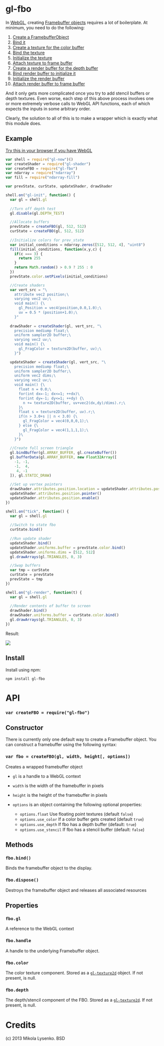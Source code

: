 gl-fbo
===
In [WebGL](http://www.khronos.org/registry/webgl/specs/latest), creating [Framebuffer objects](http://www.khronos.org/registry/webgl/specs/latest/#5.14.6) requires a lot of boilerplate.  At minimum, you need to do the following:

1. [Create a FramebufferObject](http://www.khronos.org/opengles/sdk/docs/man/xhtml/glGenFramebuffers.xml)
2. [Bind it](http://www.khronos.org/opengles/sdk/docs/man/xhtml/glBindFramebuffer.xml)
3. [Create a texture for the color buffer](http://www.khronos.org/opengles/sdk/docs/man/xhtml/glGenTextures.xml)
4. [Bind the texture](http://www.khronos.org/opengles/sdk/docs/man/xhtml/glBindTexture.xml)
5. [Initialize the texture](http://www.khronos.org/opengles/sdk/docs/man/xhtml/glTexImage2D.xml)
6. [Attach texture to frame buffer](http://www.khronos.org/opengles/sdk/docs/man/xhtml/glFramebufferTexture2D.xml)
7. [Create a render buffer for the depth buffer](http://www.khronos.org/opengles/sdk/docs/man/xhtml/glGenRenderbuffers.xml)
8. [Bind render buffer to initialize it](http://www.khronos.org/opengles/sdk/docs/man/xhtml/glBindRenderbuffer.xml)
9. [Initialize the render buffer](http://www.khronos.org/opengles/sdk/docs/man/xhtml/glRenderbufferStorage.xml)
10. [Attach render buffer to frame buffer](http://www.khronos.org/opengles/sdk/docs/man/xhtml/glFramebufferRenderbuffer.xml)

And it only gets more complicated once you try to add stencil buffers or depth textures.  Even worse, each step of this above process involves one or more extremely verbose calls to WebGL API functions, each of which expects the inputs in some arbitrary order.

Clearly, the solution to all of this is to make a wrapper which is exactly what this module does.

## Example

[Try this in your browser if you have WebGL](http://mikolalysenko.github.io/gl-fbo/)

```javascript
var shell = require("gl-now")()
var createShader = require("gl-shader")
var createFBO = require("gl-fbo")
var ndarray = require("ndarray")
var fill = require("ndarray-fill")

var prevState, curState, updateShader, drawShader

shell.on("gl-init", function() {
  var gl = shell.gl
  
  //Turn off depth test
  gl.disable(gl.DEPTH_TEST)

  //Allocate buffers
  prevState = createFBO(gl, 512, 512)
  curState = createFBO(gl, 512, 512)
  
  //Initialize colors for prev_state
  var initial_conditions = ndarray.zeros([512, 512, 4], "uint8")
  fill(initial_conditions, function(x,y,c) {
    if(c === 3) {
      return 255
    }
    return Math.random() > 0.9 ? 255 : 0
  })
  prevState.color.setPixels(initial_conditions)

  //Create shaders
  var vert_src = "\
    attribute vec2 position;\
    varying vec2 uv;\
    void main() {\
      gl_Position = vec4(position,0.0,1.0);\
      uv = 0.5 * (position+1.0);\
    }"
  
  drawShader = createShader(gl, vert_src, "\
    precision mediump float;\
    uniform sampler2D buffer;\
    varying vec2 uv;\
    void main() {\
      gl_FragColor = texture2D(buffer, uv);\
    }")

  updateShader = createShader(gl, vert_src, "\
    precision mediump float;\
    uniform sampler2D buffer;\
    uniform vec2 dims;\
    varying vec2 uv;\
    void main() {\
      float n = 0.0;\
      for(int dx=-1; dx<=1; ++dx)\
      for(int dy=-1; dy<=1; ++dy) {\
        n += texture2D(buffer, uv+vec2(dx,dy)/dims).r;\
      }\
      float s = texture2D(buffer, uv).r;\
      if(n > 3.0+s || n < 3.0) {\
        gl_FragColor = vec4(0,0,0,1);\
      } else {\
        gl_FragColor = vec4(1,1,1,1);\
      }\
    }")
  
  //Create full screen triangle
  gl.bindBuffer(gl.ARRAY_BUFFER, gl.createBuffer())
  gl.bufferData(gl.ARRAY_BUFFER, new Float32Array([
    -1, -1,
    -1,  4,
     4, -1
  ]), gl.STATIC_DRAW)
  
  //Set up vertex pointers
  drawShader.attributes.position.location = updateShader.attributes.position.location
  updateShader.attributes.position.pointer()
  updateShader.attributes.position.enable()
})

shell.on("tick", function() {
  var gl = shell.gl
  
  //Switch to state fbo
  curState.bind()
  
  //Run update shader
  updateShader.bind()
  updateShader.uniforms.buffer = prevState.color.bind()
  updateShader.uniforms.dims = [512, 512]
  gl.drawArrays(gl.TRIANGLES, 0, 3)

  //Swap buffers
  var tmp = curState
  curState = prevState
  prevState = tmp
})

shell.on("gl-render", function(t) {
  var gl = shell.gl
  
  //Render contents of buffer to screen
  drawShader.bind()
  drawShader.uniforms.buffer = curState.color.bind()
  gl.drawArrays(gl.TRIANGLES, 0, 3)
})
```

Result:

<img src="https://raw.github.com/mikolalysenko/gl-fbo/master/screenshot.png">


## Install

Install using npm:

    npm install gl-fbo

# API

### `var createFBO = require("gl-fbo")`

## Constructor
There is currently only one default way to create a Framebuffer object.  You can construct a framebuffer using the following syntax:

### `var fbo = createFBO(gl, width, height[, options])`
Creates a wrapped framebuffer object

* `gl` is a handle to a WebGL context
* `width` is the width of the framebuffer in pixels
* `height` is the height of the framebuffer in pixels
* `options` is an object containing the following optional properties:

    + `options.float` Use floating point textures (default `false`)
    + `options.use_color`  If a color buffer gets created (default `true`)
    + `options.use_depth` If fbo has a depth buffer (default: `true`)
    + `options.use_stencil` If fbo has a stencil buffer (default: `false`)

## Methods

### `fbo.bind()`
Binds the framebuffer object to the display.

### `fbo.dispose()`
Destroys the framebuffer object and releases all associated resources

## Properties

### `fbo.gl`
A reference to the WebGL context

### `fbo.handle`
A handle to the underlying Framebuffer object.

### `fbo.color`
The color texture component.  Stored as a [`gl-texture2d`](https://github.com/mikolalysenko/gl-texture2d) object.  If not present, is null.

### `fbo.depth`
The depth/stencil component of the FBO.  Stored as a [`gl-texture2d`](https://github.com/mikolalysenko/gl-texture2d).  If not present, is null.


Credits
=======
(c) 2013 Mikola Lysenko. BSD
